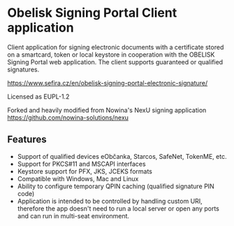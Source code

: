 # Obelisk Signing Portal Client application

Client application for signing electronic documents with a certificate stored on a smartcard, token or local keystore in cooperation with the OBELISK Signing Portal web application.
The client supports guaranteed or qualified signatures.

https://www.sefira.cz/en/obelisk-signing-portal-electronic-signature/


Licensed as EUPL-1.2

Forked and heavily modified from Nowina's NexU signing application 
https://github.com/nowina-solutions/nexu

## Features

- Support of qualified devices eObčanka, Starcos, SafeNet, TokenME, etc.
- Support for PKCS#11 and MSCAPI interfaces
- Keystore support for PFX, JKS, JCEKS formats
- Compatible with Windows, Mac and Linux
- Ability to configure temporary QPIN caching (qualified signature PIN code)
- Application is intended to be controlled by handling custom URI, therefore the app doesn't need to run a local server or open any ports and can run in multi-seat environment.